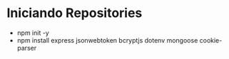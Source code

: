 # Iniciando Repositories

- npm init -y
- npm install express jsonwebtoken bcryptjs dotenv mongoose cookie-parser